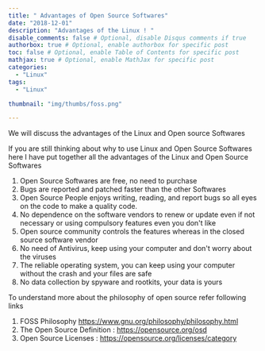```yaml
---
title: " Advantages of Open Source Softwares"
date: "2018-12-01"
description: "Advantages of the Linux ! "
disable_comments: false # Optional, disable Disqus comments if true
authorbox: true # Optional, enable authorbox for specific post
toc: false # Optional, enable Table of Contents for specific post
mathjax: true # Optional, enable MathJax for specific post
categories:
  - "Linux"
tags:
  - "Linux"

thumbnail: "img/thumbs/foss.png"

---
```


We will discuss the advantages of the Linux and Open source Softwares
<!--more-->

If you are still thinking about why to use Linux and Open Source Softwares here I have put together all the advantages of the Linux and Open Source Softwares

1. Open Source Softwares are free, no need to purchase
2. Bugs are reported and patched faster than the other Softwares
3. Open Source People enjoys writing, reading, and report bugs so all eyes on the code to make a quality code.
4. No dependence on the software vendors to renew or update even if not necessary or using compulsory features even you don't like
5. Open source community controls the features whereas in the closed source software vendor
6. No need of Antivirus, keep using your computer and don't worry about the viruses
7. The reliable operating system, you can keep using your computer without the crash and your files are safe
8. No data collection by spyware and rootkits, your data is yours

To understand more about the philosophy of open source refer following links

1. FOSS Philosophy https://www.gnu.org/philosophy/philosophy.html
2. The Open Source Definition : https://opensource.org/osd
3. Open Source Licenses : https://opensource.org/licenses/category
